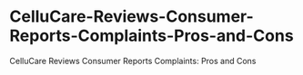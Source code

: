 # CelluCare-Reviews-Consumer-Reports-Complaints-Pros-and-Cons
CelluCare Reviews Consumer Reports Complaints: Pros and Cons
